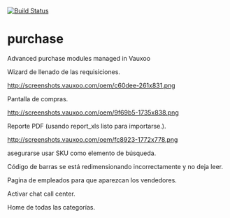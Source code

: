 [![Build Status](https://travis-ci.org/Vauxoo/purchase.svg?branch=8.0)](https://travis-ci.org/Vauxoo/purchase)

# purchase
Advanced purchase modules managed in Vauxoo

Wizard de llenado de las requisiciones.

http://screenshots.vauxoo.com/oem/c60dee-261x831.png

Pantalla de compras.

http://screenshots.vauxoo.com/oem/9f69b5-1735x838.png

Reporte PDF (usando report_xls listo para importarse.).

http://screenshots.vauxoo.com/oem/fc8923-1772x778.png


asegurarse usar SKU como elemento de búsqueda.

Código de barras se está redimensionando incorrectamente
y no deja leer.

Pagina de empleados para que aparezcan los vendedores.

Activar chat call center.

Home de todas las categorías.
